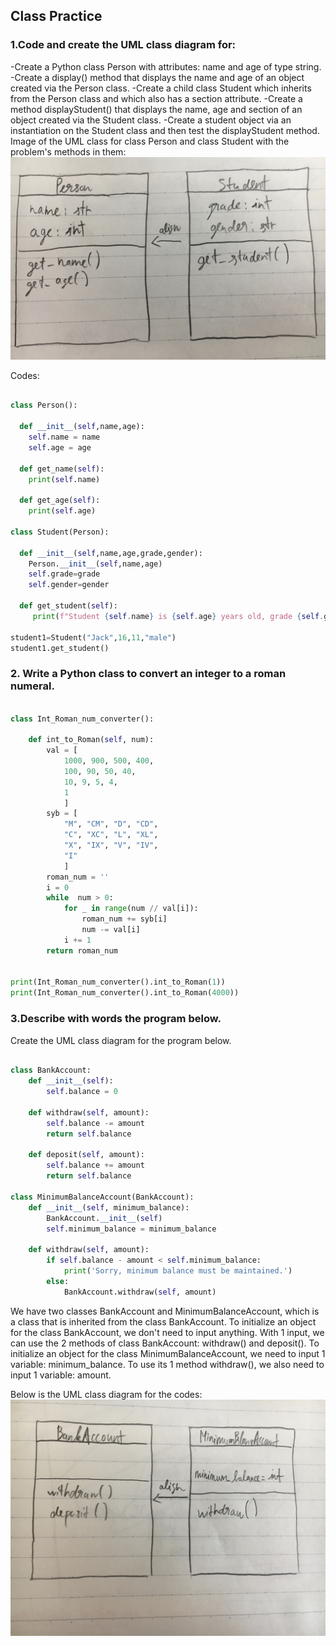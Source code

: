 ## Class Practice
### 1.Code and create the UML class diagram for:
  -Create a Python class Person with attributes: name and age of type string.
  -Create a display() method that displays the name and age of an object created via the Person class.
  -Create a child class Student which inherits from the Person class and which also has a section attribute.
  -Create a method displayStudent() that displays the name, age and section of an object created via the Student class.
  -Create a student object via an instantiation on the Student class and then test the displayStudent method.
Image of the UML class for class Person and class Student with the problem's methods in them:
![](https://github.com/BrightChanges/Unit-3/blob/main/IMG_4525.jpg)

Codes:
```.py

class Person():

  def __init__(self,name,age):
    self.name = name
    self.age = age

  def get_name(self):
    print(self.name)

  def get_age(self):
    print(self.age)

class Student(Person):

  def __init__(self,name,age,grade,gender):
    Person.__init__(self,name,age)
    self.grade=grade
    self.gender=gender

  def get_student(self):
     print(f"Student {self.name} is {self.age} years old, grade {self.grade}, and {self.gender}")

student1=Student("Jack",16,11,"male")
student1.get_student()

```

### 2. Write a Python class to convert an integer to a roman numeral.

```.py

class Int_Roman_num_converter():

    def int_to_Roman(self, num):
        val = [
            1000, 900, 500, 400,
            100, 90, 50, 40,
            10, 9, 5, 4,
            1
            ]
        syb = [
            "M", "CM", "D", "CD",
            "C", "XC", "L", "XL",
            "X", "IX", "V", "IV",
            "I"
            ]
        roman_num = ''
        i = 0
        while  num > 0:
            for _ in range(num // val[i]):
                roman_num += syb[i]
                num -= val[i]
            i += 1
        return roman_num


print(Int_Roman_num_converter().int_to_Roman(1))
print(Int_Roman_num_converter().int_to_Roman(4000))

```

### 3.Describe with words the program below.
Create the UML class diagram for the program below.

```.py

class BankAccount:
    def __init__(self):
        self.balance = 0

    def withdraw(self, amount):
        self.balance -= amount
        return self.balance

    def deposit(self, amount):
        self.balance += amount
        return self.balance

class MinimumBalanceAccount(BankAccount):
    def __init__(self, minimum_balance):
        BankAccount.__init__(self)
        self.minimum_balance = minimum_balance

    def withdraw(self, amount):
        if self.balance - amount < self.minimum_balance:
            print('Sorry, minimum balance must be maintained.')
        else:
            BankAccount.withdraw(self, amount)

```
We have two classes BankAccount and MinimumBalanceAccount, which is a class that is inherited from the class BankAccount. To initialize an object for the class BankAccount, we don't need to input anything. With 1 input, we can use the 2 methods of class BankAccount: withdraw() and deposit(). To initialize an object for the class MinimumBalanceAccount, we need to input 1 variable: minimum_balance. To use its 1 method withdraw(), we also need to input 1 variable: amount.

Below is the UML class diagram for the codes:
![](https://github.com/BrightChanges/Unit-3/blob/main/IMG_4526.jpg)
